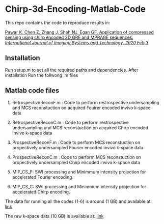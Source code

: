 # Chirp-3d-Encoding-Matlab-Code

This repo contains the code to reproduce results in:

[Pawar K, Chen Z, Zhang J, Shah NJ, Egan GF. Application of compressed sensing using chirp encoded 3D GRE and MPRAGE sequences. *International Journal of Imaging Systems and Technology. 2020 Feb 3*](https://doi.org/10.1002/ima.22401).

## Installation
Run setup.m to set all the required paths and dependencies. After installation Run the follwong .m files 

## Matlab code files
1. RetrospectiveReconF.m : Code to perform restrospective undersampling and MCS reconstuction on acquired Fouirer encoded invivo k-space data
2. RetrospectiveReconC.m : Code to perform restrospective undersampling and MCS reconstuction on acquired Chirp encoded invivo k-space data
3. ProspectiveReconF.m : Code to perform MCS reconstuction on propectively undersampled Fourier encoded invivo k-space data
4. ProspectiveReconC.m : Code to perform MCS reconstuction on propectively undersampled Chirp encoded invivo k-space data

5. MIP_CS_F: SWI processing and Minimmum intensity projection for accelerated Fourier encoding.
6. MIP_CS_C: SWI processing and Minimmum intensity projection for accelerated Chirp encoding.

The data for running all the codes (1-6) is around (1 GB) and available at: [link](https://drive.google.com/drive/folders/1FKhOIK9nDyfuqrDC_O8JaxmLYiAF6ESK?usp=sharing)

The raw k-space data (10 GB) is available at: [link](https://monash.figshare.com/articles/Chirp-Encoding-3D-K-Space-Data/7640453)


